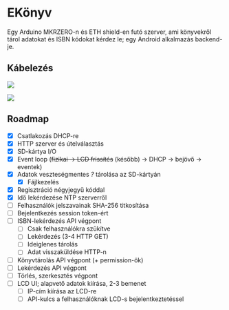 # EKönyv

Egy Arduino MKRZERO-n és ETH shield-en futó szerver, ami könyvekről tárol
adatokat és ISBN kódokat kérdez le; egy Android alkalmazás backend-je.

## Kábelezés

![](https://docs.arduino.cc/static/e111efcef9f69d012577319bcce2f67c/4ef49/MKRETH_T1_IMG02.png)

![](https://docs.arduino.cc/static/afbe069c7e55e2a6b795727f75a03252/4ef49/MKRETH_T1_IMG03.png)

## Roadmap

- [x] Csatlakozás DHCP-re
- [x] HTTP szerver és útelválasztás
- [x] SD-kártya I/O
- [x] Event loop (~~fizikai → LCD frissítés~~ (később) → DHCP → bejövő →
      eventek)
- [x] Adatok veszteségmentes _?_ tárolása az SD-kártyán
  - [x] Fájlkezelés
- [x] Regisztráció négyjegyű kóddal
- [x] Idő lekérdezése NTP szerverről
- [ ] Felhasználók jelszavainak SHA-256 titkosítása
- [ ] Bejelentkezés session token-ért
- [ ] ISBN-lekérdezés API végpont
  - [ ] Csak felhasználókra szűkítve
  - [ ] Lekérdezés (3-4 HTTP GET)
  - [ ] Ideiglenes tárolás
  - [ ] Adat visszaküldése HTTP-n
- [ ] Könyvtárolás API végpont (+ permission-ök)
- [ ] Lekérdezés API végpont
- [ ] Törlés, szerkesztés végpont
- [ ] LCD UI; alapvető adatok kiírása, 2-3 bemenet
  - [ ] IP-cím kiírása az LCD-re
  - [ ] API-kulcs a felhasználóknak LCD-s bejelentkeztetéssel
